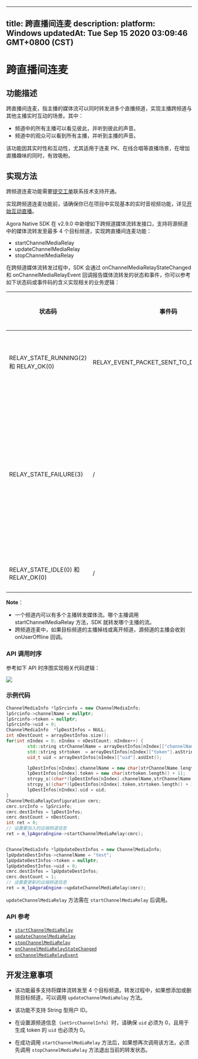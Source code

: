 
---
title: 跨直播间连麦
description: 
platform: Windows
updatedAt: Tue Sep 15 2020 03:09:46 GMT+0800 (CST)
---
# 跨直播间连麦
## 功能描述
跨直播间连麦，指主播的媒体流可以同时转发进多个直播频道，实现主播跨频道与其他主播实时互动的场景。其中：

- 频道中的所有主播可以看见彼此，并听到彼此的声音。
- 频道中的观众可以看到所有主播，并听到主播的声音。

该功能因其实时性和互动性，尤其适用于连麦 PK、在线合唱等直播场景，在增加直播趣味的同时，有效吸粉。

## 实现方法

<div class="alert note">跨频道连麦功能需要<a href="https://agora-ticket.agora.io/">提交工单</a>联系技术支持开通。</div>

实现跨频道连麦功能前，请确保你已在项目中实现基本的实时音视频功能，详见[开始互动直播](../../cn/Audio%20Broadcast/start_live_windows.md)。

Agora Native SDK 在 v2.9.0 中新增如下跨频道媒体流转发接口，支持将源频道中的媒体流转发至最多 4 个目标频道，实现跨直播间连麦功能：

- startChannelMediaRelay
- updateChannelMediaRelay
- stopChannelMediaRelay

在跨频道媒体流转发过程中，SDK 会通过 onChannelMediaRelayStateChanged 和 onChannelMediaRelayEvent 回调报告媒体流转发的状态和事件，你可以参考如下状态码或事件码的含义实现相关的业务逻辑：


| 状态码 | 事件码 | 媒体流转发状态 |
| ---------------- | ---------------- | ---------------- |
| RELAY_STATE_RUNNING(2) 和 RELAY_OK(0)     | RELAY_EVENT_PACKET_SENT_TO_DEST_CHANNEL(4)      | 源频道开始向目标频道传输数据      |
| RELAY_STATE_FAILURE(3)     | /      | 跨频道媒体流转发出现异常。可以参考 error 参数中报告的出错原因进行问题排查      |
| RELAY_STATE_IDLE(0) 和 RELAY_OK(0)     | /      | 已停止媒体流转发      |

**Note**：
- 一个频道内可以有多个主播转发媒体流。哪个主播调用 startChannelMediaRelay 方法，SDK 就转发哪个主播的流。
- 跨频道连麦中，如果目标频道的主播掉线或离开频道，源频道的主播会收到 onUserOffline 回调。

### API 调用时序

参考如下 API 时序图实现相关代码逻辑：

![](https://web-cdn.agora.io/docs-files/1568962777202)

### 示例代码

```C++
ChannelMediaInfo *lpSrcinfo = new ChannelMediaInfo;
lpSrcinfo->channelName = nullptr;
lpSrcinfo->token = nullptr;
lpSrcinfo->uid = 0;
ChannelMediaInfo  *lpDestInfos = NULL;
int nDestCount = arrayDestInfos.size();	
for(int nIndex = 0; nIndex < nDestCount; nIndex++) {
		std::string strChannelName = arrayDestInfos[nIndex]["channelName"].asString();
		std::string strtoken  = arrayDestInfos[nIndex]["token"].asString();
		uid_t uid = arrayDestInfos[nIndex]["uid"].asUInt();

		lpDestInfos[nIndex].channelName = new char[strChannelName.length() + 1];
		lpDestInfos[nIndex].token = new char[strtoken.length() + 1];
		strcpy_s((char*)lpDestInfos[nIndex].channelName,strChannelName.length() + 1,strChannelName.c_str());
		strcpy_s((char*)lpDestInfos[nIndex].token,strtoken.length() + 1,strtoken.c_str());
		lpDestInfos[nIndex].uid = uid;
}
ChannelMediaRelayConfiguration cmrc;
cmrc.srcInfo = lpSrcinfo;
cmrc.destInfos = lpDestInfos;
cmrc.destCount = nDestCount;
int ret = 0;
// 设置要加入的远端频道信息
ret = m_lpAgoraEngine->startChannelMediaRelay(cmrc);


ChannelMediaInfo *lpUpdateDestInfos = new ChannelMediaInfo;
lpUpdateDestInfos->channelName = "test";
lpUpdateDestInfos->token = nullptr;
lpUpdateDestInfos->uid = 0;
cmrc.destInfos = lpUpdateDestInfos;
cmrc.destCount = 1;
// 设置要更新的远端频道信息
ret = m_lpAgoraEngine->updateChannelMediaRelay(cmrc);	
```

<div class="alert note"><code>updateChannelMediaRelay</code> 方法需在 <code>startChannelMediaRelay</code> 后调用。</div>

### API 参考

- [`startChannelMediaRelay`](https://docs.agora.io/cn/Audio%20Broadcast/API%20Reference/cpp/classagora_1_1rtc_1_1_i_rtc_engine.html#acb72f911830a6fdb77e0816d7b41dd5c)
- [`updateChannelMediaRelay`](https://docs.agora.io/cn/Audio%20Broadcast/API%20Reference/cpp/classagora_1_1rtc_1_1_i_rtc_engine.html#afad0d3f3861c770200a884b855276663)
- [`stopChannelMediaRelay`](https://docs.agora.io/cn/Audio%20Broadcast/API%20Reference/cpp/classagora_1_1rtc_1_1_i_rtc_engine.html#ab4a1c52a83a08f7dacab6de36f4681b8)
- [`onChannelMediaRelayStateChanged`](https://docs.agora.io/cn/Audio%20Broadcast/API%20Reference/cpp/classagora_1_1rtc_1_1_i_rtc_engine_event_handler.html#a8f22b85194d4b771bbab0e1c3b505b22)
- [`onChannelMediaRelayEvent`](https://docs.agora.io/cn/Audio%20Broadcast/API%20Reference/cpp/classagora_1_1rtc_1_1_i_rtc_engine_event_handler.html#a89a4085f36c25eeed75c129c82ca9429)

## 开发注意事项

- 该功能最多支持将媒体流转发至 4 个目标频道。转发过程中，如果想添加或删除目标频道，可以调用 `updateChannelMediaRelay` 方法。
- 该功能不支持 String 型用户 ID。





- 在设置源频道信息（`setSrcChannelInfo`）时，请确保 `uid` 必须为 0，且用于生成 token 的 `uid` 也必须为 0。

- 在成功调用 `startChannelMediaRelay` 方法后，如果想再次调用该方法，必须先调用 `stopChannelMediaRelay` 方法退出当前的转发状态。
